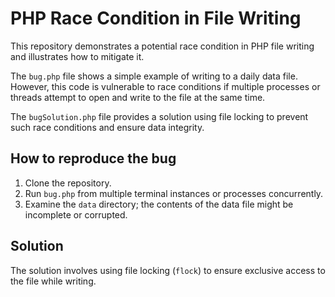 # PHP Race Condition in File Writing

This repository demonstrates a potential race condition in PHP file writing and illustrates how to mitigate it.

The `bug.php` file shows a simple example of writing to a daily data file.  However, this code is vulnerable to race conditions if multiple processes or threads attempt to open and write to the file at the same time.

The `bugSolution.php` file provides a solution using file locking to prevent such race conditions and ensure data integrity.

## How to reproduce the bug

1.  Clone the repository.
2.  Run `bug.php` from multiple terminal instances or processes concurrently.
3.  Examine the `data` directory; the contents of the data file might be incomplete or corrupted.

## Solution

The solution involves using file locking (`flock`) to ensure exclusive access to the file while writing.